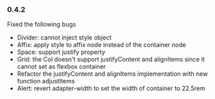 ### 0.4.2
Fixed the following bugs 
* Divider: cannot inject style object
* Affix: apply style to affix node instead of the container node
* Space: support justify property
* Grid: the Col doesn't support justifyContent and alignItems since it cannot set as flexbox container
* Refactor the justifyContent and alignItems implementation with new function adjustItems
* Alert: revert adapter-width to set the width of container to 22.5rem